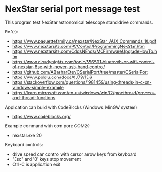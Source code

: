 
 NexStar serial port message test
 ================================

This program test NexStar astronomical telescope stand drive commands.

Ref(s):

  - https://www.paquettefamily.ca/nexstar/NexStar_AUX_Commands_10.pdf
  - https://www.nexstarsite.com/PCControl/ProgrammingNexStar.htm
  - https://www.nexstarsite.com/OddsNEnds/MCFirmwareUpgradeHowTo.htm
  - https://www.cloudynights.com/topic/556591-bluetooth-or-wifi-control-of-nexstar-8se-with-newer-usb-hand-control/
  - https://github.com/ABasharEter/CSerialPort/tree/master/CSerialPort
  - https://www.pololu.com/docs/0J73/15.6
  - https://stackoverflow.com/questions/1981459/using-threads-in-c-on-windows-simple-example
  - https://learn.microsoft.com/en-us/windows/win32/procthread/process-and-thread-functions

Application can build with CodeBlocks (Windows, MinGW system)
  - https://www.codeblocks.org/

Example command with com port:  COM20

  - nexstar.exe 20

Keyboard controls:
  - drive speed can control with cursor arrow keys from keyboard
  - "Esc" and '0' keys stop movement
  - Ctrl-C is application exit

